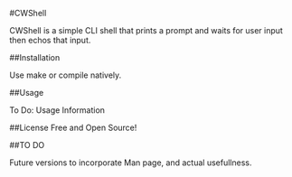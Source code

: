 #CWShell

CWShell is a simple CLI shell that prints a prompt and waits for user input then echos that input.

##Installation

Use make or compile natively.

##Usage

To Do: Usage Information

##License
Free and Open Source!

##TO DO

Future versions to incorporate Man page, and actual usefullness.